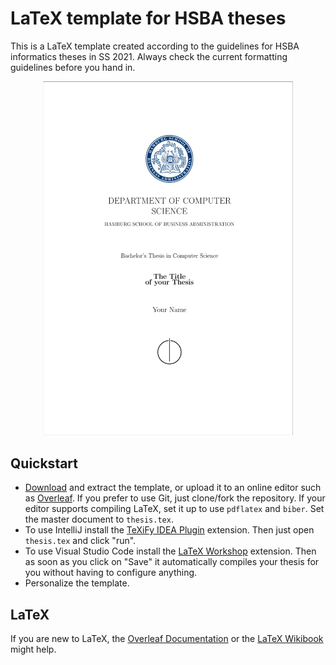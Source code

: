 # LaTeX template for HSBA theses

This is a LaTeX template created according to the guidelines for HSBA informatics theses in SS 2021. Always check the current formatting guidelines before you hand in.

<p align="center">
        <img src="thesis.png" width="400"/>
</p>


## Quickstart
* [Download][template-download] and extract the template, or upload it to an online editor such as [Overleaf][overleaf]. If you prefer to use Git, just clone/fork the repository.
  If your editor supports compiling LaTeX, set it up to use `pdflatex` and `biber`. Set the master document to `thesis.tex`.
* To use IntelliJ install the [TeXiFy IDEA Plugin][texify-plugin] extension. Then just open `thesis.tex` and click "run".
* To use Visual Studio Code install the [LaTeX Workshop](https://marketplace.visualstudio.com/items?itemName=James-Yu.latex-workshop) extension. Then as soon as you click on "Save" it automatically compiles your thesis for you without having to configure anything.
* Personalize the template.

## LaTeX
If you are new to LaTeX, the [Overleaf Documentation][overleaf-learn] or the [LaTeX Wikibook][latex-wikibook] might help.

[overleaf]: https://www.overleaf.com/
[overleaf-learn]: https://www.overleaf.com/learn
[latex-wikibook]: https://en.wikibooks.org/wiki/LaTeX
[template-download]: https://github.com/gretasund/bachelor-thesis-template.git
[texify-plugin]: https://plugins.jetbrains.com/plugin/9473-texify-idea